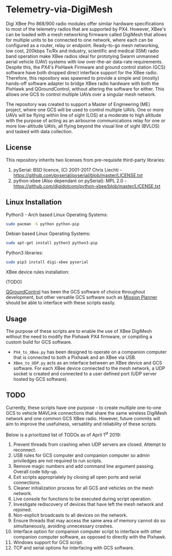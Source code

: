 # Telemetry-via-DigiMesh
Digi XBee Pro 868/900 radio modules offer similar hardware specifications to most of the telemetry radios that are supported by PX4.  However, XBee's can be loaded with a mesh networking firmware called DigiMesh that allows for multiple units to be connected to one network, where each can be configured as a router, relay or endpoint.  Ready-to-go mesh networking, low cost, 200kbps Tx/Rx and industry, scientific and medical (ISM) radio band operation make XBee radios ideal for prototying Swarm unmanned aerial vehicle (UAV) systems with low over-the-air data-rate requirements.  Despite this, the PX4's PixHawk Firmware and ground control station (GCS) software have both dropped direct interface support for the XBee radio.  Therefore, this repository was spawned to provide a simple and (mostly) hands-off software adapter to bridge XBee radio hardware with both the PixHawk and QGroundControl, without altering the software for either.  This allows one GCS to control multiple UAVs over a singular mesh network. 


The repository was created to support a Master of Engineering (ME) project, where one GCS will be used to control multiple UAVs.  One or more UAVs will be flying within line of sight (LOS) at a moderate to high altitude with the purpose of acting as an airbourne communications relay for one or more low-altitude UAVs, all flying beyond the visual line of sight (BVLOS) and tasked with data collection.

## License
This repository inherits two licenses from pre-requisite third-party libraries:

1. pySerial: BSD licence, (C) 2001-2017 Chris Liechti - 
https://github.com/pyserial/pyserial/blob/master/LICENSE.txt
2. python-xbee (Also dependant on pySerial): MPL 2.0 - https://github.com/digidotcom/python-xbee/blob/master/LICENSE.txt

## Linux Installation
Python3 - Arch based Linux Operating Systems:

```bash
sudo pacman -S python python-pip
```

Debian based Linux Operating Systems:

```bash
sudo apt-get install python3 python3-pip
```

Python3 libraries:

```bash
sudo pip3 install digi-xbee pyserial
```

XBee device rules installation:

(TODO)

[QGroundControl](https://github.com/mavlink/qgroundcontrol) has been the GCS software of choice 
throughout 
development, but other versatile GCS software such as [Mission 
Planner](https://github.com/ArduPilot/MissionPlanner) should be able to interface with these 
scripts easily.

## Usage
The purpose of these scripts are to enable the use of XBee DigiMesh without the need to 
modify the Pixhawk PX4 firmware, or compiling a custom build for GCS software.  

* ```PX4_to_XBee.py``` has been designed to operate on a companion computer that is connected to 
both a Pixhawk and an XBee via USB.
* ```XBee_to_UDP.py``` acts as an interface between an XBee device and GCS software.  For each 
XBee device connected to the mesh network, a UDP socket is created and connected to a user 
defined port (UDP server hosted by GCS software).

## TODO

Currently, these scripts have one purpose - to create multiple one-to-one GCS to vehicle MAVLink 
connections that share the same wireless DigiMesh network and one common GCS XBee radio.  However, 
future commits will aim to improve the usefulness, versatility and reliability of these scripts.  

Below is a prioritized list of TODOs as of April 1<sup>st</sup> 2019:

1. Prevent threads from crashing when UDP servers are closed.  Attempt to reconnect.
2. USB rules for GCS computer and companion computer so admin priviledges are not required to run 
scripts.
3. Remove magic numbers and add command line argument passing.  Overall code tidy-up.
4. Exit scripts appropriately by closing all open ports and serial connections.
5. Cleaner initialization process for all GCS and vehicles on the mesh network.
6. Live console for functions to be executed during script operation.
7. Investigate rediscovery of devices that have left the mesh network and rejoined.
8. Non-explicit broadcasts to all devices on the network.
9. Ensure threads that may access the same area of memory cannot do so simultaneously, 
avoiding unnecessary crashes.
10. Interface option for companion computer script to interface with other companion computer 
software, as opposed to directly with the Pixhawk.
11. Windows support for GCS script.
12. TCP and serial options for interfacing with GCS software.
